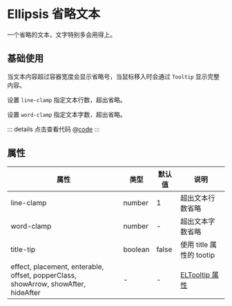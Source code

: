 # Ellipsis 省略文本 <Badge text="v.1.0.8+" />

一个省略的文本，文字特别多会用得上。

## 基础使用

当文本内容超过容器宽度会显示省略号，当鼠标移入时会通过 `Tooltip` 显示完整内容。

设置 `line-clamp` 指定文本行数，超出省略。

设置 `word-clamp` 指定文本字数，超出省略。

<ClientOnly><ellipsis/></ClientOnly>

::: details 点击查看代码
@[code](@example/ellipsis.vue)
:::

## 属性

| 属性                                                                               | 类型    | 默认值 | 说明                                                                    |
| ---------------------------------------------------------------------------------- | ------- | ------ | ----------------------------------------------------------------------- |
| line-clamp                                                                         | number  | 1      | 超出文本行数省略                                                        |
| word-clamp                                                                         | number  | -      | 超出文本字数省略                                                        |
| title-tip                                                                          | boolean | false  | 使用 title 属性的 tootip                                                |
| effect, placement, enterable, offset, popperClass, showArrow, showAfter, hideAfter | -       | -      | [ELTooltip 属性](https://element-plus.org/zh-CN/component/tooltip.html) |

